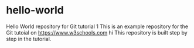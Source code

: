 # hello-world
Hello World repository for Git tutorial 1
This is an example repository for the Git tutoial on https://www.w3schools.com
hi 
This repository is built step by step in the tutorial. 